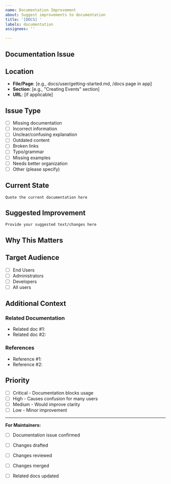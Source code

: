 ```yaml
---
name: Documentation Improvement
about: Suggest improvements to documentation
title: '[DOCS] '
labels: documentation
assignees: ''

---
```


## Documentation Issue
<!-- What documentation needs to be improved? -->

## Location
<!-- Where is the documentation? -->
- **File/Page**: [e.g., docs/user/getting-started.md, /docs page in app]
- **Section**: [e.g., "Creating Events" section]
- **URL**: [if applicable]

## Issue Type
<!-- Select all that apply -->
- [ ] Missing documentation
- [ ] Incorrect information
- [ ] Unclear/confusing explanation
- [ ] Outdated content
- [ ] Broken links
- [ ] Typo/grammar
- [ ] Missing examples
- [ ] Needs better organization
- [ ] Other (please specify)

## Current State
<!-- What does the documentation currently say? -->
```
Quote the current documentation here
```

## Suggested Improvement
<!-- What should it say instead? -->
```
Provide your suggested text/changes here
```

## Why This Matters
<!-- Explain why this change would be helpful -->

## Target Audience
<!-- Who is this documentation for? -->
- [ ] End Users
- [ ] Administrators
- [ ] Developers
- [ ] All users

## Additional Context
<!-- Add any other context, screenshots, or examples -->

### Related Documentation
<!-- Link to related docs that might need updating -->
- Related doc #1:
- Related doc #2:

### References
<!-- If you're referencing external sources -->
- Reference #1:
- Reference #2:

## Priority
- [ ] Critical - Documentation blocks usage
- [ ] High - Causes confusion for many users
- [ ] Medium - Would improve clarity
- [ ] Low - Minor improvement

---

**For Maintainers:**
- [ ] Documentation issue confirmed
- [ ] Changes drafted
- [ ] Changes reviewed
- [ ] Changes merged
- [ ] Related docs updated

